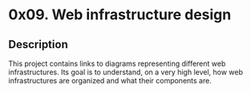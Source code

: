 # 0x09. Web infrastructure design

## Description

This project contains links to diagrams representing different web infrastructures.
Its goal is to understand, on a very high level, how web infrastructures are organized and what their components are.
